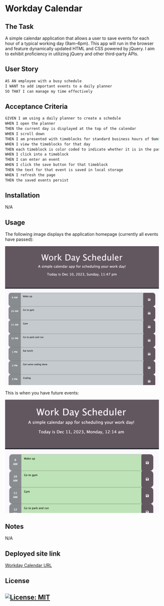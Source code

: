 # Workday Calendar

## The Task

A simple calendar application that allows a user to save events for each hour of a typical working day (9am&ndash;6pm). This app will run in the browser and feature dynamically updated HTML and CSS powered by jQuery.
I aim to exhibit proficiency in utilizing jQuery and other third-party APIs.

## User Story

```md
AS AN employee with a busy schedule
I WANT to add important events to a daily planner
SO THAT I can manage my time effectively
```

## Acceptance Criteria

```md
GIVEN I am using a daily planner to create a schedule
WHEN I open the planner
THEN the current day is displayed at the top of the calendar
WHEN I scroll down
THEN I am presented with timeblocks for standard business hours of 9am&ndash;5pm
WHEN I view the timeblocks for that day
THEN each timeblock is color coded to indicate whether it is in the past, present, or future
WHEN I click into a timeblock
THEN I can enter an event
WHEN I click the save button for that timeblock
THEN the text for that event is saved in local storage
WHEN I refresh the page
THEN the saved events persist
```

## Installation

N/A

## Usage

The following image displays the application homepage (currently all events have passed):

![A user clicks on slots on the color-coded calendar and edits the events.](./Assets/Images/Home.png)

This is when you have future events: 

![A user clicks on slots on the color-coded calendar and edits the events.](./Assets/Images/Home2.png)

## Notes

N/A

## Deployed site link

[Workday Calendar URL](https://gera1313.github.io/workday-calendar/)

## License

## [![License: MIT](https://img.shields.io/badge/License-MIT-yellow.svg)](https://opensource.org/licenses/MIT)

<!-- testing -->